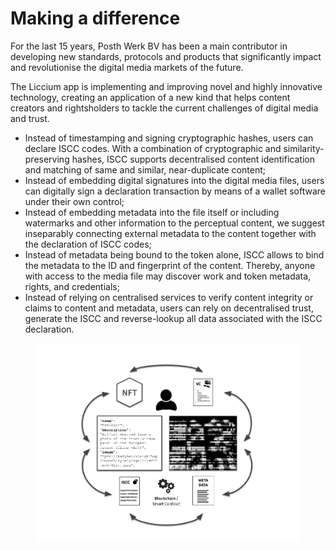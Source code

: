 # Making a difference

For the last 15 years, Posth Werk BV has been a main contributor in developing new standards, protocols and products that significantly impact and revolutionise the digital media markets of the future.

The Liccium app is implementing and improving novel and highly innovative technology, creating an application of a new kind that helps content creators and rightsholders to tackle the current challenges of digital media and trust.

* Instead of timestamping and signing cryptographic hashes, users can declare ISCC codes. With a combination of cryptographic and similarity-preserving hashes, ISCC supports decentralised content identification and matching of same and similar, near-duplicate content;
* Instead of embedding digital signatures into the digital media files, users can digitally sign a declaration transaction by means of a wallet software under their own control;
* Instead of embedding metadata into the file itself or including watermarks and other information to the perceptual content, we suggest inseparably connecting external metadata to the content together with the declaration of ISCC codes;
* Instead of metadata being bound to the token alone, ISCC allows to bind the metadata to the ID and fingerprint of the content. Thereby, anyone with access to the media file may discover work and token metadata, rights, and credentials;
* Instead of relying on centralised services to verify content integrity or claims to content and metadata, users can rely on decentralised trust, generate the ISCC and reverse-lookup all data associated with the ISCC declaration.



<figure><img src="../../.gitbook/assets/Liccium-web3.png" alt=""><figcaption></figcaption></figure>
